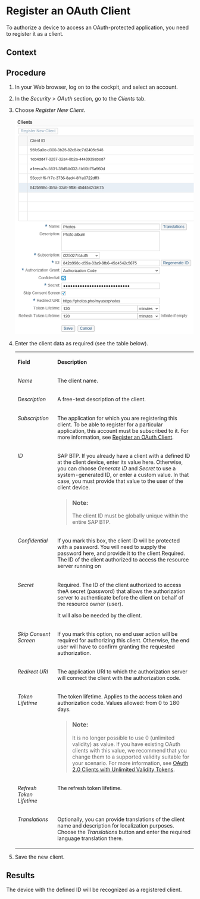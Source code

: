 <!-- loio61d8095aa39547c7b30d9aeda771497f -->

# Register an OAuth Client

To authorize a device to access an OAuth-protected application, you need to register it as a client.



## Context



## Procedure

1.  In your Web browser, log on to the cockpit, and select an account.

2.  In the *Security* \> *OAuth* section, go to the *Clients* tab.

3.  Choose *Register New Client*.

    ![OAuth Clients](images/OAuth_Clients_70f7a3f.png)

4.  Enter the client data as required \(see the table below\).


    <table>
    <tr>
    <th valign="top">

    Field


    
    </th>
    <th valign="top">

    Description


    
    </th>
    </tr>
    <tr>
    <td valign="top">

    *Name*


    
    </td>
    <td valign="top">

    The client name.


    
    </td>
    </tr>
    <tr>
    <td valign="top">

    *Description*


    
    </td>
    <td valign="top">

    A free-text description of the client.


    
    </td>
    </tr>
    <tr>
    <td valign="top">

    *Subscription*


    
    </td>
    <td valign="top">

    The application for which you are registering this client. To be able to register for a particular application, this account must be subscribed to it. For more information, see [Register an OAuth Client](register-an-oauth-client-61d8095.md).


    
    </td>
    </tr>
    <tr>
    <td valign="top">

    *ID*


    
    </td>
    <td valign="top">

    SAP BTP. If you already have a client with a defined ID at the client device, enter its value here. Otherwise, you can choose *Generate ID* and *Secret* to use a system-generated ID, or enter a custom value. In that case, you must provide that value to the user of the client device.

    > ### Note:  
    > The client ID must be globally unique within the entire SAP BTP.


    
    </td>
    </tr>
    <tr>
    <td valign="top">

    *Confidential*


    
    </td>
    <td valign="top">

    If you mark this box, the client ID will be protected with a password. You will need to supply the password here, and provide it to the client.Required. The ID of the client authorized to access the resource server running on


    
    </td>
    </tr>
    <tr>
    <td valign="top">

    *Secret*


    
    </td>
    <td valign="top">

    Required. The ID of the client authorized to access theA secret \(password\) that allows the authorization server to authenticate before the client on behalf of the resource owner \(user\).

    It will also be needed by the client.


    
    </td>
    </tr>
    <tr>
    <td valign="top">

    *Skip Consent Screen*


    
    </td>
    <td valign="top">

    If you mark this option, no end user action will be required for authorizing this client. Otherwise, the end user will have to confirm granting the requested authorization.


    
    </td>
    </tr>
    <tr>
    <td valign="top">

    *Redirect URI*


    
    </td>
    <td valign="top">

    The application URI to which the authorization server will connect the client with the authorization code.


    
    </td>
    </tr>
    <tr>
    <td valign="top">

    *Token Lifetime*


    
    </td>
    <td valign="top">

    The token lifetime. Applies to the access token and authorization code. Values allowed: from 0 to 180 days.

    > ### Note:  
    > It is no longer possible to use 0 \(unlimited validity\) as value. If you have existing OAuth clients with this value, we recommend that you change them to a supported validity suitable for your scenario. For more information, see [OAuth 2.0 Clients with Unlimited Validity Tokens](oauth-2-0-clients-with-unlimited-validity-tokens-5eccd48.md).


    
    </td>
    </tr>
    <tr>
    <td valign="top">

    *Refresh Token Lifetime*


    
    </td>
    <td valign="top">

    The refresh token lifetime.


    
    </td>
    </tr>
    <tr>
    <td valign="top">

    *Translations*


    
    </td>
    <td valign="top">

    Optionally, you can provide translations of the client name and description for localization purposes. Choose the *Translations* button and enter the required language translation there.


    
    </td>
    </tr>
    </table>
    
5.  Save the new client.




## Results

The device with the defined ID will be recognized as a registered client.

